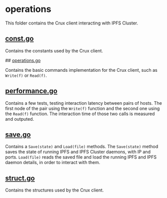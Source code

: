 # operations

This folder contains the Crux client interacting with IPFS Cluster. 

## [const.go](const.go)

Contains the constants used by the Crux client.

## [operations.go](operations.go)

Contains the basic commands implementation for the Crux client, such as `Write(f)` or `Read(f)`.

## [performance.go](performance.go)

Contains a few tests, testing interaction latency between pairs of hosts. The first node of the pair using the `Write(f)` function and the second one using the `Read(f)` function. The interaction time of those two calls is measured and outputed.

## [save.go](save.go)

Contains a `Save(state)` and `Load(file)` methods. The `Save(state)` method saves the state of running IPFS and IPFS Cluster daemons, with IP and ports. `Load(file)` reads the saved file and load the running IPFS and IPFS daemon details, in order to interact with them.

## [struct.go](struct.go)

Contains the structures used by the Crux client.
